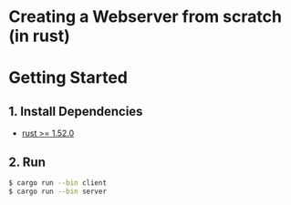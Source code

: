 # Creating a Webserver from scratch (in rust)

# Getting Started

## 1. Install Dependencies

- [rust >= 1.52.0](https://rustup.rs/)

## 2. Run

```bash
$ cargo run --bin client
$ cargo run --bin server
```
